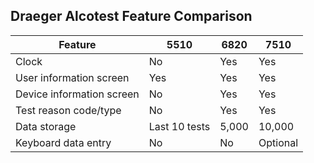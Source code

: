 ## Draeger Alcotest Feature Comparison

Feature | 5510 | 6820 | 7510
------- | ---- | ---- | ----
Clock | No | Yes | Yes
User information screen | Yes | Yes | Yes
Device information screen | No | Yes | Yes
Test reason code/type | No | Yes | Yes
Data storage | Last 10 tests | 5,000 | 10,000
Keyboard data entry | No | No | Optional